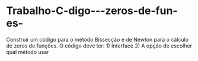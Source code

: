 # Trabalho-C-digo---zeros-de-fun-es-
Construir um código para o método Bissecção e de Newton para o cálculo de zeros de funções. O código deve ter: 1) Interface 2) A opção de escolher qual método usar 

